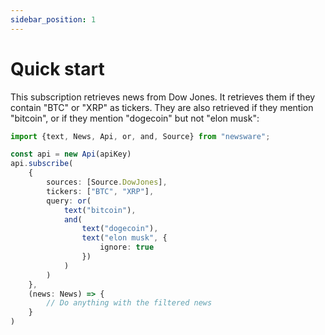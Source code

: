 ```yaml
---
sidebar_position: 1
---
```


# Quick start

This subscription retrieves news from Dow Jones. It retrieves them if they contain "BTC" or "XRP" as tickers.
They are also retrieved if they mention "bitcoin", or if they mention "dogecoin" but not "elon musk":

```typescript
import {text, News, Api, or, and, Source} from "newsware";

const api = new Api(apiKey)
api.subscribe(
    {
        sources: [Source.DowJones],
        tickers: ["BTC", "XRP"],
        query: or(
            text("bitcoin"),
            and(
                text("dogecoin"),
                text("elon musk", {
                    ignore: true
                })
            )
        )
    },
    (news: News) => {
        // Do anything with the filtered news
    }
)
